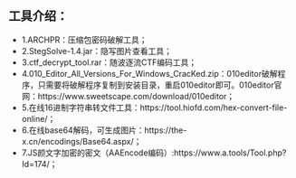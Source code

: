 <h2>工具介绍：</h2>
<ul>
<li>
1.ARCHPR：压缩包密码破解工具；<br>
</li>
<li>
2.StegSolve-1.4.jar：隐写图片查看工具；<br>
</li>
<li>
3.ctf_decrypt_tool.rar：随波逐流CTF编码工具；<br>
</li>
<li>
4.010_Editor_All_Versions_For_Windows_CracKed.zip：010editor破解程序，只需要将破解程序复制到安装目录，重启010editor即可。010editor官网：https://www.sweetscape.com/download/010editor；
<br>
</li>
<li>
5.在线16进制字符串转文件工具：https://tool.hiofd.com/hex-convert-file-online/；<br>
</li>
<li>
6.在线base64解码，可生成图片：https://the-x.cn/encodings/Base64.aspx/；<br>
</li>
<li>
7.JS颜文字加密的密文（AAEncode编码）:https://www.a.tools/Tool.php?Id=174/；<br>
</li>
<ul>

